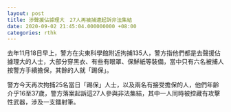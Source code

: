 ```yaml
---
layout: post
title: 涉聲援佔據理大　27人再被捕遭起訴非法集結
date: 2020-09-02 21:45:04.000000000 +08:00
categories: rthk
---
```


去年11月18日早上，警方在尖東科學館附近拘捕135人，警方指他們都是去聲援佔據理大的人士，大部分穿黑衣、有些有眼罩、保鮮紙等裝備，當中只有六名被捕人按警方手續擔保，其餘的人就「踢保」。

警方今天再次拘捕25名當日「踢保」人士，以及兩名有接受擔保的人，他們年齡介乎16至37歲，警方落案起訴這27人參與非法集結，其中一人同時被控藏有攻擊性武器，涉及一支鐳射筆。
